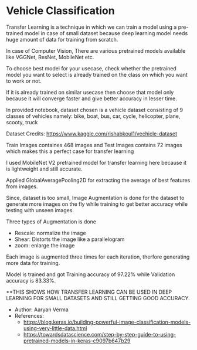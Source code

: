 # Vehicle Classification

Transfer Learning is a technique in which we can train a model using a pre-trained model in case of small dataset because deep learning model needs huge amount of data for training from scratch.

In case of Computer Vision, There are various pretrained models available like VGGNet, ResNet, MobileNet etc.

To choose best model for your usecase, check whether the pretrained model you want to select is already trained on the class on which you want to work or not.

If it is already trained on similar usecase then choose that model only because it will converge faster and give better accuracy in lesser time.

In provided notebook, dataset chosen is a vehicle dataset consisting of 9 classes of vehicles namely: bike, boat, bus, car, cycle, helicopter, plane, scooty, truck

Dataset Credits: https://www.kaggle.com/rishabkoul1/vechicle-dataset


Train Images containes 468 images and Test Images contains 72 images which makes this a perfect case for transfer learning

I used MobileNet V2 pretrained model for transfer learning here because it is lightweight and still accurate.

Applied GlobalAveragePooling2D for extracting the average of best features from images.

Since, dataset is too small, Image Augmentation is done for the dataset to generate more images on the fly while training to get better accuracy while testing with unseen images.

Three types of Augmentation is done
- Rescale: normalize the image
- Shear: Distorts the image like a parallelogram
- zoom: enlarge the image

Each image is augmented three times for each iteration, therfore generating more data for training.


Model is trained and got Training accuracy of 97.22% while Validation accuracy is 83.33%.

**THIS SHOWS HOW TRANSFER LEARNING CAN BE USED IN DEEP LEARNING FOR SMALL DATASETS AND STILL GETTING GOOD ACCURACY.

- Author: Aaryan Verma
- References:
  - https://blog.keras.io/building-powerful-image-classification-models-using-very-little-data.html
  - https://towardsdatascience.com/step-by-step-guide-to-using-pretrained-models-in-keras-c9097b647b29
